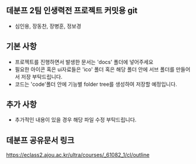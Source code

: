## 데분프 2팀 인생력전 프로젝트 커밋용 git
- 심인용, 장동찬, 장병훈, 정보경


## 기본 사항
- 프로젝트를 진행하면서 발생한 문서는 'docs' 폴더에 넣어주세요
- 필요한 아이콘 혹은 ui자료들은 'ico' 폴더 혹은 해당 폴더 안에 서브 폴더를 만들어서 저장 부탁드립니다.
- 코드는 'code'폴더 안에 기능별 folder tree를 생성하여 저장할 예정입니다.


## 추가 사항
- 추가적인 내용이 있을 경우 해당 파일 수정 부탁드립니다.


## 데분프 공유문서 링크
https://eclass2.ajou.ac.kr/ultra/courses/_61082_1/cl/outline
